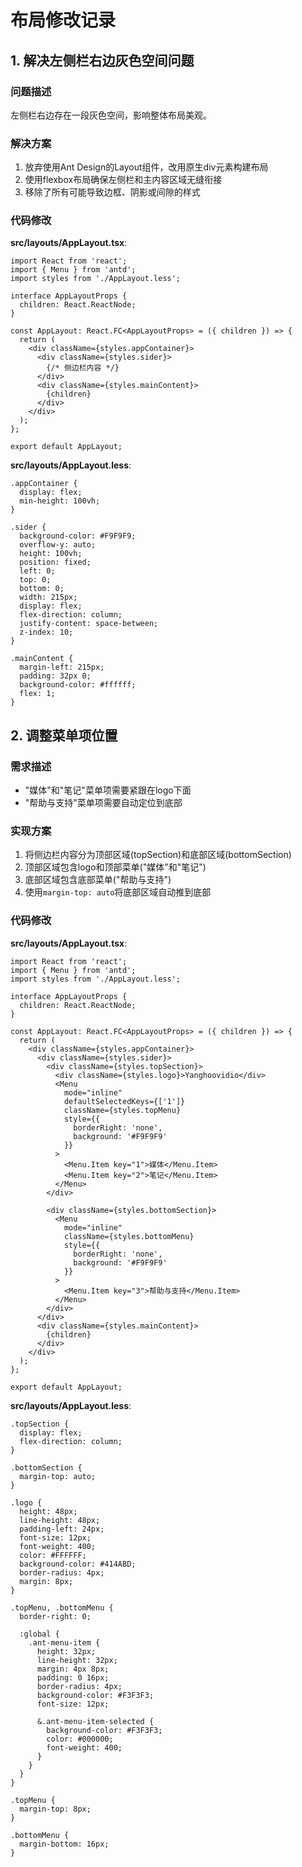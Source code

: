 # 布局修改记录

## 1. 解决左侧栏右边灰色空间问题

### 问题描述
左侧栏右边存在一段灰色空间，影响整体布局美观。

### 解决方案
1. 放弃使用Ant Design的Layout组件，改用原生div元素构建布局
2. 使用flexbox布局确保左侧栏和主内容区域无缝衔接
3. 移除了所有可能导致边框、阴影或间隙的样式

### 代码修改
**src/layouts/AppLayout.tsx**:
```tsx
import React from 'react';
import { Menu } from 'antd';
import styles from './AppLayout.less';

interface AppLayoutProps {
  children: React.ReactNode;
}

const AppLayout: React.FC<AppLayoutProps> = ({ children }) => {
  return (
    <div className={styles.appContainer}>
      <div className={styles.sider}>
        {/* 侧边栏内容 */}
      </div>
      <div className={styles.mainContent}>
        {children}
      </div>
    </div>
  );
};

export default AppLayout;
```

**src/layouts/AppLayout.less**:
```less
.appContainer {
  display: flex;
  min-height: 100vh;
}

.sider {
  background-color: #F9F9F9;
  overflow-y: auto;
  height: 100vh;
  position: fixed;
  left: 0;
  top: 0;
  bottom: 0;
  width: 215px;
  display: flex;
  flex-direction: column;
  justify-content: space-between;
  z-index: 10;
}

.mainContent {
  margin-left: 215px;
  padding: 32px 0;
  background-color: #ffffff;
  flex: 1;
}
```

## 2. 调整菜单项位置

### 需求描述
- "媒体"和"笔记"菜单项需要紧跟在logo下面
- "帮助与支持"菜单项需要自动定位到底部

### 实现方案
1. 将侧边栏内容分为顶部区域(topSection)和底部区域(bottomSection)
2. 顶部区域包含logo和顶部菜单("媒体"和"笔记")
3. 底部区域包含底部菜单("帮助与支持")
4. 使用`margin-top: auto`将底部区域自动推到底部

### 代码修改
**src/layouts/AppLayout.tsx**:
```tsx
import React from 'react';
import { Menu } from 'antd';
import styles from './AppLayout.less';

interface AppLayoutProps {
  children: React.ReactNode;
}

const AppLayout: React.FC<AppLayoutProps> = ({ children }) => {
  return (
    <div className={styles.appContainer}>
      <div className={styles.sider}>
        <div className={styles.topSection}>
          <div className={styles.logo}>Yanghoovidio</div>
          <Menu
            mode="inline"
            defaultSelectedKeys={['1']}
            className={styles.topMenu}
            style={{ 
              borderRight: 'none',
              background: '#F9F9F9'
            }}
          >
            <Menu.Item key="1">媒体</Menu.Item>
            <Menu.Item key="2">笔记</Menu.Item>
          </Menu>
        </div>
        
        <div className={styles.bottomSection}>
          <Menu
            mode="inline"
            className={styles.bottomMenu}
            style={{ 
              borderRight: 'none',
              background: '#F9F9F9'
            }}
          >
            <Menu.Item key="3">帮助与支持</Menu.Item>
          </Menu>
        </div>
      </div>
      <div className={styles.mainContent}>
        {children}
      </div>
    </div>
  );
};

export default AppLayout;
```

**src/layouts/AppLayout.less**:
```less
.topSection {
  display: flex;
  flex-direction: column;
}

.bottomSection {
  margin-top: auto;
}

.logo {
  height: 48px;
  line-height: 48px;
  padding-left: 24px;
  font-size: 12px;
  font-weight: 400;
  color: #FFFFFF;
  background-color: #414ABD;
  border-radius: 4px;
  margin: 8px;
}

.topMenu, .bottomMenu {
  border-right: 0;
  
  :global {
    .ant-menu-item {
      height: 32px;
      line-height: 32px;
      margin: 4px 8px;
      padding: 0 16px;
      border-radius: 4px;
      background-color: #F3F3F3;
      font-size: 12px;
      
      &.ant-menu-item-selected {
        background-color: #F3F3F3;
        color: #000000;
        font-weight: 400;
      }
    }
  }
}

.topMenu {
  margin-top: 8px;
}

.bottomMenu {
  margin-bottom: 16px;
}
``` 